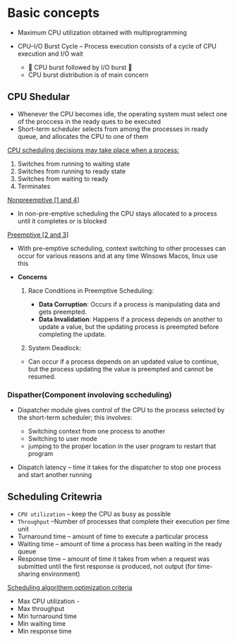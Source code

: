 # Basic concepts

- Maximum CPU utilization obtained with multiprogramming

- CPU–I/O Burst Cycle – Process execution consists of a cycle of CPU execution and I/O wait
	-  CPU burst followed by I/O burst 
	- CPU burst distribution is of main concern

## CPU Shedular 

- Whenever the CPU becomes idle, the operating system must select one of the proccess in the ready ques to be executed 
- Short-term scheduler selects from among the processes in ready queue, and allocates the CPU to one of them

<u> CPU scheduling decisions may take place when a process: </u>

1. Switches from running to waiting state 
2. Switches from running to ready state 
3. Switches from waiting to ready 
4. Terminates
   
 <u> Nonpreemptive [1 and 4] </u> 

- In non-pre-emptive scheduling the CPU stays allocated to a process until it completes or is blocked

 <u> Preemptive [2 and 3] </u> 
- With pre-emptive scheduling, context switching to other processes can occur for various reasons and at any time Winsows Macos, linux use this
- **Concerns** 

	1. Race Conditions in Preemptive Scheduling:
    
	    - **Data Corruption**: Occurs if a process is manipulating data and gets preempted.
	    - **Data Invalidation**: Happens if a process depends on another to update a value, but the updating process is preempted before completing the update.
	1. System Deadlock:
    
    - Can occur if a process depends on an updated value to continue, but the process updating the value is preempted and cannot be resumed.

### Dispather(Component involoving sccheduling)

- Dispatcher module gives control of the CPU to the process selected by the short-term scheduler; this involves:

	-  Switching context from one process to another 
	- Switching to user mode 
	- jumping to the proper location in the user program to restart that program
- Dispatch latency – time it takes for the dispatcher to stop one process and start another running

## Scheduling Critewria

- `CPU utilization` – keep the CPU as busy as possible
- `Throughput` –Number  of processes that complete their execution per time unit 
- Turnaround time – amount of time to execute a particular process 
- Waiting time – amount of time a process has been waiting in the ready queue 
- Response time – amount of time it takes from when a request was submitted until the first response is produced, not output (for time-sharing environment)
  
<u> Scheduling algorithem optimization criteria </u>

- Max CPU utilization -
- Max throughput 
- Min turnaround time 
- Min waiting time 
- Min response time
